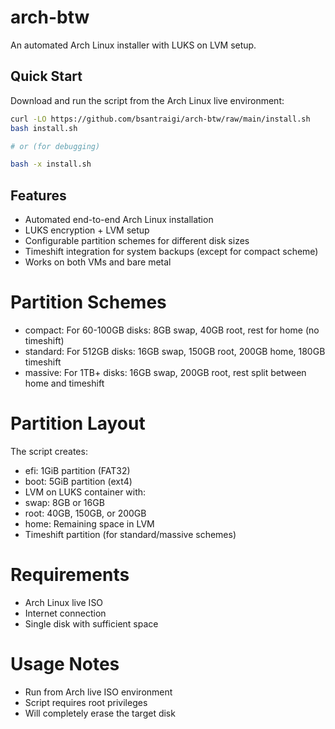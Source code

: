 # arch-btw

An automated Arch Linux installer with LUKS on LVM setup.

## Quick Start

Download and run the script from the Arch Linux live environment:

```bash
curl -LO https://github.com/bsantraigi/arch-btw/raw/main/install.sh
bash install.sh

# or (for debugging)

bash -x install.sh
```

## Features

- Automated end-to-end Arch Linux installation
- LUKS encryption + LVM setup
- Configurable partition schemes for different disk sizes
- Timeshift integration for system backups (except for compact scheme)
- Works on both VMs and bare metal

# Partition Schemes

* compact: For 60-100GB disks: 8GB swap, 40GB root, rest for home (no timeshift)
* standard: For 512GB disks: 16GB swap, 150GB root, 200GB home, 180GB timeshift
* massive: For 1TB+ disks: 16GB swap, 200GB root, rest split between home and timeshift

# Partition Layout
The script creates:

* efi: 1GiB partition (FAT32)
* boot: 5GiB partition (ext4)
* LVM on LUKS container with:
* swap: 8GB or 16GB
* root: 40GB, 150GB, or 200GB
* home: Remaining space in LVM
* Timeshift partition (for standard/massive schemes)

# Requirements
* Arch Linux live ISO
* Internet connection
* Single disk with sufficient space

# Usage Notes
* Run from Arch live ISO environment
* Script requires root privileges
* Will completely erase the target disk